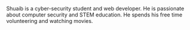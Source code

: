 Shuaib is a cyber-security student and web developer. He is passionate about computer security and STEM education. He spends his free time volunteering and watching movies.